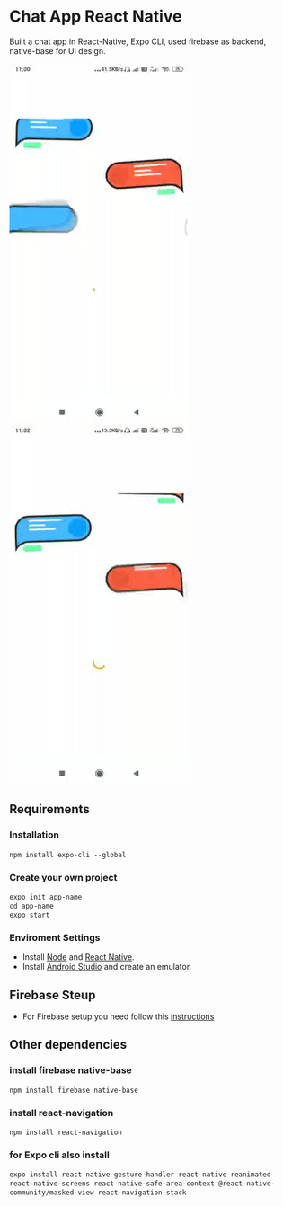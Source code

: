 # Chat App React Native

Built a chat app in React-Native, Expo CLI, used firebase as backend, native-base for UI design.

![chat-01](https://github.com/rachit-keshari/Chat-App-React-Native/blob/main/screenshots/chat-01.gif)
![chat-00](https://github.com/rachit-keshari/Chat-App-React-Native/blob/main/screenshots/chat-00.gif)


## Requirements

### Installation
```
npm install expo-cli --global
```
### Create your own project
```
expo init app-name
cd app-name
expo start
```
### Enviroment Settings

- Install [Node](https://nodejs.org) and [React Native](https://facebook.github.io/react-native/).
- Install [Android Studio](https://developer.android.com/studio/index.html) and create an emulator.



## Firebase Steup

- For Firebase setup you need follow this [instructions](https://firebase.google.com/docs/android/setup)

## Other dependencies

### install firebase native-base
```
npm install firebase native-base
```
### install react-navigation
```
npm install react-navigation 
```
### for Expo cli also install
```
expo install react-native-gesture-handler react-native-reanimated react-native-screens react-native-safe-area-context @react-native-community/masked-view react-navigation-stack
```




